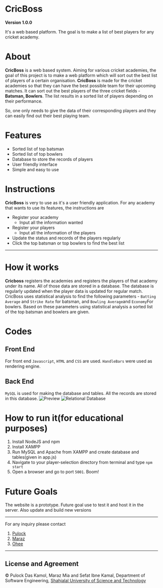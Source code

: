 # CricBoss
**Version 1.0.0**

It's a web based platform. The goal is to make a list of best players for any cricket academy.

# About
**CricBoss** is a web based system. Aiming for various cricket academies, the goal of this project is to make a web platform which will sort out the best list of players of a certain organisation. **CricBoss** is made for the cricket academies so that they can have the best possible team for their upcoming matches.
It can sort out the best players of the three cricket fields - **Batsman, Bowlers**. The list results in a sorted list of players depending on their performance.

So, one only needs to give the data of their corresponding players and they can easily find out their best playing team.

# Features
- Sorted list of top batsman
- Sorted list of top bowlers
- Database to store the records of players
- User friendly interface
- Simple and easy to use

# Instructions
**CricBoss** is very to use as it's a user friendly application. For any academy that wants to use its features, the instructions are
- Register your academy
  - Input all the information wanted
- Register your players
  - Input all the information of the players
- Update the status and records of the players regularly
- Click the top batsman or top bowlers to find the best list
---

# How it works
**Cricboss** registers the academies and registers the players of that academy under its name. All of those data are stored in a database. The database is regularly updated when the player data is updated for regular match. CricBoss uses statistical analysis to find the following parameters - `Batting Average` and `Strike Rate` for batsman, and `Bowling Average`and `Economy`For bowlers. Based on these parameters using statistical analysis a sorted list of the top batsman and bowlers are given.

# Codes
## Front End
For front end `Javascript`, `HTML` and `CSS` are used. `HandleBars` were used as rendering engine.
## Back End
`MySQL` is used for making the database and tables. All the records are stored in this database.
![Preview](https://github.com/PulockDas/Player-Selection/blob/main/Screenshot(139).png)
![Relational Database](https://github.com/PulockDas/Player-Selection/blob/main/Screenshot%20(9).png)


# How to run it(for educational purposes)
1) Install NodeJS and npm 
2) Install XAMPP
3) Run MySQL and Apache from XAMPP and create database and tables(given in app.js)
4) Navigate to your player-selection directory from terminal and type `npm start`
5) Open a browser and go to port `5001`. Boom! 

# Future Goals
The website is a prototype. Future goal use to test it and host it in the server. Also update and build new versions

---
For any inquiry please contact
1. [Pulock](pulockkamol50@gmail.com)
1. [Maraz](maraj262000@gmail.com)
1. [Ohee](sfiohee@gmail.com)
---

## License and Agreement
© Pulock Das Kamol, Maraz Mia and Sefat Ibne Kamal, Department of Software Engineering, [Shahjalal University of Science and Technology](https://www.sust.edu/)
